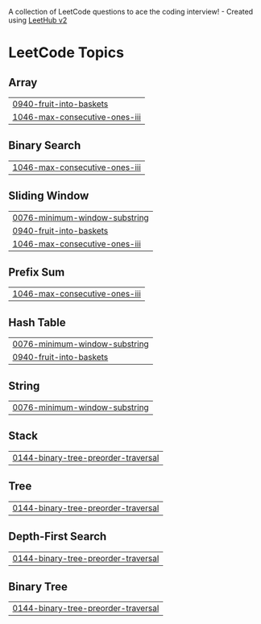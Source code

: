 A collection of LeetCode questions to ace the coding interview! - Created using [LeetHub v2](https://github.com/arunbhardwaj/LeetHub-2.0)
<!---LeetCode Topics Start-->
# LeetCode Topics
## Array
|  |
| ------- |
| [0940-fruit-into-baskets](https://github.com/VK-246/DSA/tree/master/0940-fruit-into-baskets) |
| [1046-max-consecutive-ones-iii](https://github.com/VK-246/DSA/tree/master/1046-max-consecutive-ones-iii) |
## Binary Search
|  |
| ------- |
| [1046-max-consecutive-ones-iii](https://github.com/VK-246/DSA/tree/master/1046-max-consecutive-ones-iii) |
## Sliding Window
|  |
| ------- |
| [0076-minimum-window-substring](https://github.com/VK-246/DSA/tree/master/0076-minimum-window-substring) |
| [0940-fruit-into-baskets](https://github.com/VK-246/DSA/tree/master/0940-fruit-into-baskets) |
| [1046-max-consecutive-ones-iii](https://github.com/VK-246/DSA/tree/master/1046-max-consecutive-ones-iii) |
## Prefix Sum
|  |
| ------- |
| [1046-max-consecutive-ones-iii](https://github.com/VK-246/DSA/tree/master/1046-max-consecutive-ones-iii) |
## Hash Table
|  |
| ------- |
| [0076-minimum-window-substring](https://github.com/VK-246/DSA/tree/master/0076-minimum-window-substring) |
| [0940-fruit-into-baskets](https://github.com/VK-246/DSA/tree/master/0940-fruit-into-baskets) |
## String
|  |
| ------- |
| [0076-minimum-window-substring](https://github.com/VK-246/DSA/tree/master/0076-minimum-window-substring) |
## Stack
|  |
| ------- |
| [0144-binary-tree-preorder-traversal](https://github.com/VK-246/DSA/tree/master/0144-binary-tree-preorder-traversal) |
## Tree
|  |
| ------- |
| [0144-binary-tree-preorder-traversal](https://github.com/VK-246/DSA/tree/master/0144-binary-tree-preorder-traversal) |
## Depth-First Search
|  |
| ------- |
| [0144-binary-tree-preorder-traversal](https://github.com/VK-246/DSA/tree/master/0144-binary-tree-preorder-traversal) |
## Binary Tree
|  |
| ------- |
| [0144-binary-tree-preorder-traversal](https://github.com/VK-246/DSA/tree/master/0144-binary-tree-preorder-traversal) |
<!---LeetCode Topics End-->